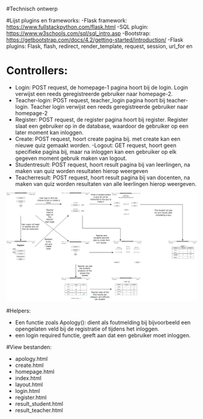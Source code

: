 
 #Technisch ontwerp

#Lijst plugins en frameworks:
-Flask framework: https://www.fullstackpython.com/flask.html 
-SQL plugin: https://www.w3schools.com/sql/sql_intro.asp 
-Bootstrap: https://getbootstrap.com/docs/4.2/getting-started/introduction/ 
-Flask plugins: Flask, flash, redirect, render_template, request, session, url_for en 

# Controllers:

- Login: POST request, de homepage-1 pagina hoort bij de login. Login verwijst een reeds geregistreerde gebruiker naar homepage-2.
- Teacher-login: POST request, teacher_login pagina hoort bij teacher-login. Teacher login verwijst een reeds geregistreerde gebruiker naar homepage-2
- Register: POST request, de register pagina hoort bij register. Register slaat een gebruiker op in de database, waardoor de gebruiker op een later moment kan inloggen. 
- Create: POST request, hoort create pagina bij. met create kan een nieuwe quiz gemaakt worden.
-Logout: GET request, hoort geen specifieke pagina bij, maar na inloggen kan een gebruiker op elk gegeven moment gebruik maken van logout.
- Studentresult: POST request, hoort result pagina bij van leerlingen, na maken van quiz worden resultaten hierop weergeven
- Teacherresult: POST request, hoort result pagina bij van docenten, na maken van quiz worden resultaten van alle leerlingen hierop weergeven.


![](Projectvoorstel.png)


#Helpers:

- Een functie zoals Apology(): dient als foutmelding bij bijvoorbeeld een opengelaten veld bij de registratie of tijdens het inloggen.
- een login required functie, geeft aan dat een gebruiker moet inloggen.




#View bestanden:


- apology.html
- create.html
- homepage.html
- index.html
- layout.html
- login.html
- register.html
- result_student.html
- result_teacher.html
